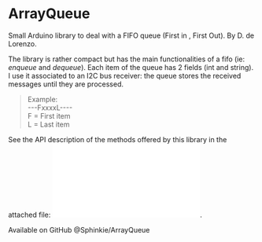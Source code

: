 # ArrayQueue 

Small Arduino library to deal with a FIFO queue (First in , First Out).
By D. de Lorenzo.

The library is rather compact but has the main functionalities of a fifo (ie: _enqueue_ and _dequeue_). Each item of the queue has 2 fields (int and string).  
I use it associated to an I2C bus receiver: the queue stores the received messages until they are processed.

> Example:  
> ---FxxxxL----  
> F = First item  
> L = Last item  


See the API description of the methods offered by this library in the attached file: ![**API_description.md**](API_description.md).  

Available on GitHub @Sphinkie/ArrayQueue